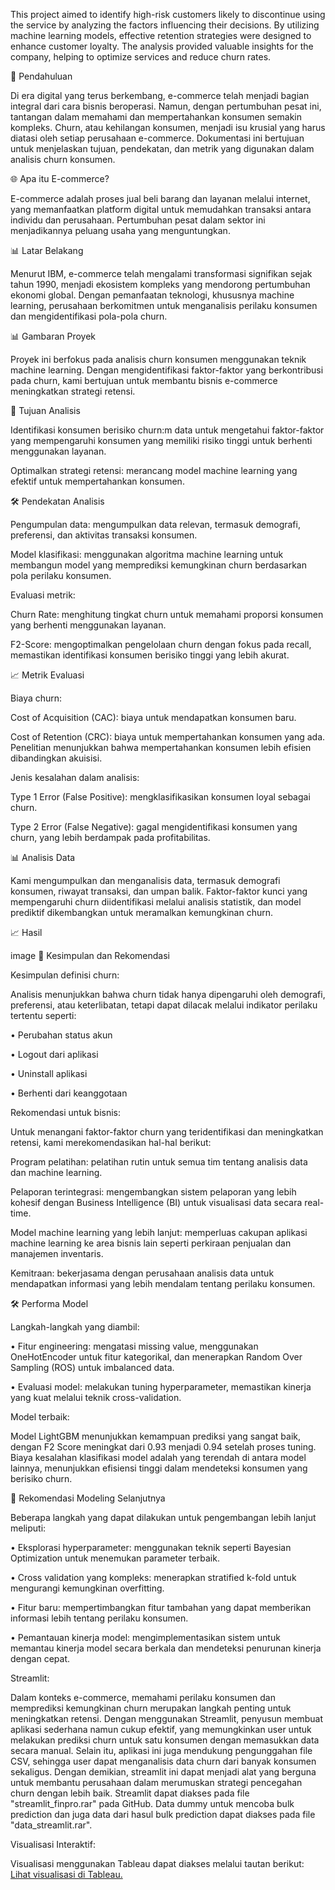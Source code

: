 This project aimed to identify high-risk customers likely to discontinue using the service by analyzing the factors influencing their decisions. By utilizing machine learning models, effective retention strategies were designed to enhance customer loyalty. The analysis provided valuable insights for the company, helping to optimize services and reduce churn rates. 

📖 Pendahuluan

Di era digital yang terus berkembang, e-commerce telah menjadi bagian integral dari cara bisnis beroperasi. Namun, dengan pertumbuhan pesat ini, tantangan dalam memahami dan mempertahankan konsumen semakin kompleks. Churn, atau kehilangan konsumen, menjadi isu krusial yang harus diatasi oleh setiap perusahaan e-commerce. Dokumentasi ini bertujuan untuk menjelaskan tujuan, pendekatan, dan metrik yang digunakan dalam analisis churn konsumen.

🌐 Apa itu E-commerce?

E-commerce adalah proses jual beli barang dan layanan melalui internet, yang memanfaatkan platform digital untuk memudahkan transaksi antara individu dan perusahaan. Pertumbuhan pesat dalam sektor ini menjadikannya peluang usaha yang menguntungkan.

📊 Latar Belakang

Menurut IBM, e-commerce telah mengalami transformasi signifikan sejak tahun 1990, menjadi ekosistem kompleks yang mendorong pertumbuhan ekonomi global. Dengan pemanfaatan teknologi, khususnya machine learning, perusahaan berkomitmen untuk menganalisis perilaku konsumen dan mengidentifikasi pola-pola churn.

📊 Gambaran Proyek

Proyek ini berfokus pada analisis churn konsumen menggunakan teknik machine learning. Dengan mengidentifikasi faktor-faktor yang berkontribusi pada churn, kami bertujuan untuk membantu bisnis e-commerce meningkatkan strategi retensi.

🎯 Tujuan Analisis

Identifikasi konsumen berisiko churn:m data untuk mengetahui faktor-faktor yang mempengaruhi konsumen yang memiliki risiko tinggi untuk berhenti menggunakan layanan.

Optimalkan strategi retensi: merancang model machine learning yang efektif untuk mempertahankan konsumen.

🛠️ Pendekatan Analisis

Pengumpulan data: mengumpulkan data relevan, termasuk demografi, preferensi, dan aktivitas transaksi konsumen.

Model klasifikasi: menggunakan algoritma machine learning untuk membangun model yang memprediksi kemungkinan churn berdasarkan pola perilaku konsumen.

Evaluasi metrik:

Churn Rate: menghitung tingkat churn untuk memahami proporsi konsumen yang berhenti menggunakan layanan.

F2-Score: mengoptimalkan pengelolaan churn dengan fokus pada recall, memastikan identifikasi konsumen berisiko tinggi yang lebih akurat.

📈 Metrik Evaluasi

Biaya churn:

Cost of Acquisition (CAC): biaya untuk mendapatkan konsumen baru.

Cost of Retention (CRC): biaya untuk mempertahankan konsumen yang ada. Penelitian menunjukkan bahwa mempertahankan konsumen lebih efisien dibandingkan akuisisi.

Jenis kesalahan dalam analisis:

Type 1 Error (False Positive): mengklasifikasikan konsumen loyal sebagai churn.

Type 2 Error (False Negative): gagal mengidentifikasi konsumen yang churn, yang lebih berdampak pada profitabilitas.

📊 Analisis Data

Kami mengumpulkan dan menganalisis data, termasuk demografi konsumen, riwayat transaksi, dan umpan balik. Faktor-faktor kunci yang mempengaruhi churn diidentifikasi melalui analisis statistik, dan model prediktif dikembangkan untuk meramalkan kemungkinan churn.

📈 Hasil

image
📝 Kesimpulan dan Rekomendasi

Kesimpulan definisi churn:

Analisis menunjukkan bahwa churn tidak hanya dipengaruhi oleh demografi, preferensi, atau keterlibatan, tetapi dapat dilacak melalui indikator perilaku tertentu seperti:

• Perubahan status akun

• Logout dari aplikasi

• Uninstall aplikasi

• Berhenti dari keanggotaan

Rekomendasi untuk bisnis:

Untuk menangani faktor-faktor churn yang teridentifikasi dan meningkatkan retensi, kami merekomendasikan hal-hal berikut:

Program pelatihan: pelatihan rutin untuk semua tim tentang analisis data dan machine learning.

Pelaporan terintegrasi: mengembangkan sistem pelaporan yang lebih kohesif dengan Business Intelligence (BI) untuk visualisasi data secara real-time.

Model machine learning yang lebih lanjut: memperluas cakupan aplikasi machine learning ke area bisnis lain seperti perkiraan penjualan dan manajemen inventaris.

Kemitraan: bekerjasama dengan perusahaan analisis data untuk mendapatkan informasi yang lebih mendalam tentang perilaku konsumen.

🛠️ Performa Model

Langkah-langkah yang diambil:

• Fitur engineering: mengatasi missing value, menggunakan OneHotEncoder untuk fitur kategorikal, dan menerapkan Random Over Sampling (ROS) untuk imbalanced data.

• Evaluasi model: melakukan tuning hyperparameter, memastikan kinerja yang kuat melalui teknik cross-validation.

Model terbaik:

Model LightGBM menunjukkan kemampuan prediksi yang sangat baik, dengan F2 Score meningkat dari 0.93 menjadi 0.94 setelah proses tuning. Biaya kesalahan klasifikasi model adalah yang terendah di antara model lainnya, menunjukkan efisiensi tinggi dalam mendeteksi konsumen yang berisiko churn.

🔮 Rekomendasi Modeling Selanjutnya

Beberapa langkah yang dapat dilakukan untuk pengembangan lebih lanjut meliputi:

• Eksplorasi hyperparameter: menggunakan teknik seperti Bayesian Optimization untuk menemukan parameter terbaik.

• Cross validation yang kompleks: menerapkan stratified k-fold untuk mengurangi kemungkinan overfitting.

• Fitur baru: mempertimbangkan fitur tambahan yang dapat memberikan informasi lebih tentang perilaku konsumen.

• Pemantauan kinerja model: mengimplementasikan sistem untuk memantau kinerja model secara berkala dan mendeteksi penurunan kinerja dengan cepat.

Streamlit:

Dalam konteks e-commerce, memahami perilaku konsumen dan memprediksi kemungkinan churn merupakan langkah penting untuk meningkatkan retensi. Dengan menggunakan Streamlit, penyusun membuat aplikasi sederhana namun cukup efektif, yang memungkinkan user untuk melakukan prediksi churn untuk satu konsumen dengan memasukkan data secara manual. Selain itu, aplikasi ini juga mendukung pengunggahan file CSV, sehingga user dapat menganalisis data churn dari banyak konsumen sekaligus. Dengan demikian, streamlit ini dapat menjadi alat yang berguna untuk membantu perusahaan dalam merumuskan strategi pencegahan churn dengan lebih baik. Streamlit dapat diakses pada file "streamlit_finpro.rar" pada GitHub. Data dummy untuk mencoba bulk prediction dan juga data dari hasul bulk prediction dapat diakses pada file "data_streamlit.rar".

Visualisasi Interaktif:

Visualisasi menggunakan Tableau dapat diakses melalui tautan berikut: [Lihat visualisasi di Tableau.](https://public.tableau.com/app/profile/elisa.hariyanti/viz/E-CommerceCustomerChurn-BetaGroup/Home?publish=yes)
